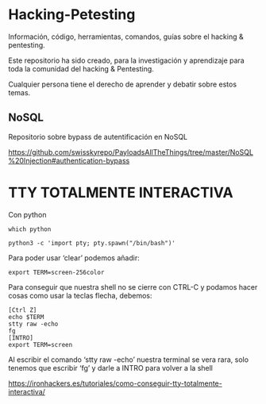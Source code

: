 # Hacking-Petesting
Información, código, herramientas, comandos, guías sobre el hacking &amp; pentesting.

Este repositorio ha sido creado, para la investigación y aprendizaje para toda la comunidad del hacking & Pentesting.

Cualquier persona tiene el derecho de aprender y debatir sobre estos temas.

## NoSQL

Repositorio sobre bypass de autentificación en NoSQL

https://github.com/swisskyrepo/PayloadsAllTheThings/tree/master/NoSQL%20Injection#authentication-bypass

# TTY TOTALMENTE INTERACTIVA

Con python 
```
which python
```
```
python3 -c 'import pty; pty.spawn("/bin/bash")'
```
Para poder usar ‘clear’ podemos añadir:
```	
export TERM=screen-256color
```
Para conseguir que nuestra shell no se cierre con CTRL-C y podamos hacer cosas como usar la teclas flecha, debemos:
```
[Ctrl Z]
echo $TERM
stty raw -echo
fg
[INTRO]
export TERM=screen
```
Al escribir el comando ‘stty raw -echo’ nuestra terminal se vera rara, solo tenemos que escribir ‘fg’ y darle a INTRO para volver a la shell

https://ironhackers.es/tutoriales/como-conseguir-tty-totalmente-interactiva/
